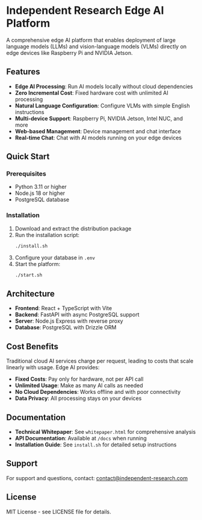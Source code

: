 # Independent Research Edge AI Platform

A comprehensive edge AI platform that enables deployment of large language models (LLMs) and vision-language models (VLMs) directly on edge devices like Raspberry Pi and NVIDIA Jetson.

## Features

- **Edge AI Processing**: Run AI models locally without cloud dependencies
- **Zero Incremental Cost**: Fixed hardware cost with unlimited AI processing
- **Natural Language Configuration**: Configure VLMs with simple English instructions
- **Multi-device Support**: Raspberry Pi, NVIDIA Jetson, Intel NUC, and more
- **Web-based Management**: Device management and chat interface
- **Real-time Chat**: Chat with AI models running on your edge devices

## Quick Start

### Prerequisites

- Python 3.11 or higher
- Node.js 18 or higher
- PostgreSQL database

### Installation

1. Download and extract the distribution package
2. Run the installation script:
   ```bash
   ./install.sh
   ```
3. Configure your database in `.env`
4. Start the platform:
   ```bash
   ./start.sh
   ```

## Architecture

- **Frontend**: React + TypeScript with Vite
- **Backend**: FastAPI with async PostgreSQL support
- **Server**: Node.js Express with reverse proxy
- **Database**: PostgreSQL with Drizzle ORM

## Cost Benefits

Traditional cloud AI services charge per request, leading to costs that scale linearly with usage. Edge AI provides:

- **Fixed Costs**: Pay only for hardware, not per API call
- **Unlimited Usage**: Make as many AI calls as needed
- **No Cloud Dependencies**: Works offline and with poor connectivity
- **Data Privacy**: All processing stays on your devices

## Documentation

- **Technical Whitepaper**: See `whitepaper.html` for comprehensive analysis
- **API Documentation**: Available at `/docs` when running
- **Installation Guide**: See `install.sh` for detailed setup instructions

## Support

For support and questions, contact: contact@independent-research.com

## License

MIT License - see LICENSE file for details.